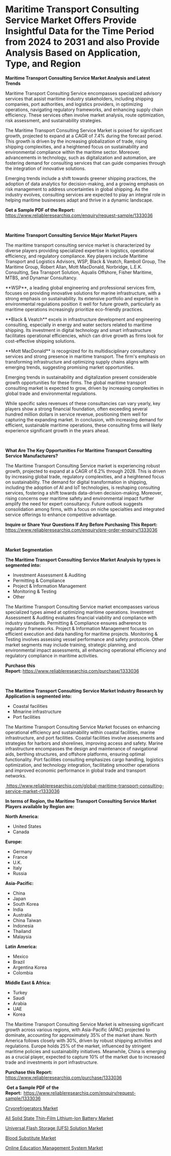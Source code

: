 <p><h1>Maritime Transport Consulting Service Market Offers Provide Insightful Data for the Time Period from 2024 to 2031 and also Provide Analysis Based on Application, Type, and Region</h1></p><p><strong>Maritime Transport Consulting Service Market Analysis and Latest Trends</strong></p>
<p><p>Maritime Transport Consulting Service encompasses specialized advisory services that assist maritime industry stakeholders, including shipping companies, port authorities, and logistics providers, in optimizing operations, navigating regulatory frameworks, and enhancing supply chain efficiency. These services often involve market analysis, route optimization, risk assessment, and sustainability strategies.</p><p>The Maritime Transport Consulting Service Market is poised for significant growth, projected to expand at a CAGR of 7.4% during the forecast period. This growth is driven by the increasing globalization of trade, rising shipping complexities, and a heightened focus on sustainability and environmental compliance within the maritime sector. Moreover, advancements in technology, such as digitalization and automation, are fostering demand for consulting services that can guide companies through the integration of innovative solutions. </p><p>Emerging trends include a shift towards greener shipping practices, the adoption of data analytics for decision-making, and a growing emphasis on risk management to address uncertainties in global shipping. As the industry evolves, consulting services are expected to play an integral role in helping maritime businesses adapt and thrive in a dynamic landscape.</p></p>
<p><strong>Get a Sample PDF of the Report:&nbsp;</strong> <a href="https://www.reliableresearchiq.com/enquiry/request-sample/1333036?utm_campaign=1138&utm_medium=2&utm_source=Github&utm_content=ia&utm_term=01102024&utm_id=maritime-transport-consulting-service">https://www.reliableresearchiq.com/enquiry/request-sample/1333036</a></p>
<p>&nbsp;</p>
<p><strong>Maritime Transport Consulting Service Major Market Players</strong></p>
<p><p>The maritime transport consulting service market is characterized by diverse players providing specialized expertise in logistics, operational efficiency, and regulatory compliance. Key players include Maritime Transport and Logistics Advisors, WSP, Black & Veatch, Ramboll Group, The Maritime Group, Robert Allan, Mott MacDonald, Norbridge, L.E.K. Consulting, Sea Transport Solution, Aqualis Offshore, Fisher Maritime, MTBS, and Dynamar Consultancy.</p><p>**WSP**, a leading global engineering and professional services firm, focuses on providing innovative solutions for marine infrastructure, with a strong emphasis on sustainability. Its extensive portfolio and expertise in environmental regulations position it well for future growth, particularly as maritime operations increasingly prioritize eco-friendly practices.</p><p>**Black & Veatch** excels in infrastructure development and engineering consulting, especially in energy and water sectors related to maritime shipping. Its investment in digital technology and smart infrastructure facilitates operational efficiencies, which can drive growth as firms look for cost-effective shipping solutions.</p><p>**Mott MacDonald** is recognized for its multidisciplinary consultancy services and strong presence in maritime transport. The firm's emphasis on transforming infrastructure and optimizing supply chains aligns with emerging trends, suggesting promising market opportunities.</p><p>Emerging trends in sustainability and digitalization present considerable growth opportunities for these firms. The global maritime transport consulting market is expected to grow, driven by increasing complexities in global trade and environmental regulations.</p><p>While specific sales revenues of these consultancies can vary yearly, key players show a strong financial foundation, often exceeding several hundred million dollars in service revenue, positioning them well for capturing the expanding market. In conclusion, with increasing demand for efficient, sustainable maritime operations, these consulting firms will likely experience significant growth in the years ahead.</p></p>
<p>&nbsp;</p>
<p><strong>What Are The Key Opportunities For Maritime Transport Consulting Service Manufacturers?</strong></p>
<p><p>The Maritime Transport Consulting Service market is experiencing robust growth, projected to expand at a CAGR of 6.2% through 2028. This is driven by increasing global trade, regulatory complexities, and a heightened focus on sustainability. The demand for digital transformation in shipping, including the adoption of AI and IoT technologies, is reshaping consulting services, fostering a shift towards data-driven decision-making. Moreover, rising concerns over maritime safety and environmental impact further amplify the need for expert consultancy. Future outlook suggests consolidation among firms, with a focus on niche specialties and integrated service offerings to enhance competitive advantage.</p></p>
<p><strong>Inquire or Share Your Questions If Any Before Purchasing This Report:</strong> <a href="https://www.reliableresearchiq.com/enquiry/pre-order-enquiry/1333036?utm_campaign=1138&utm_medium=2&utm_source=Github&utm_content=ia&utm_term=01102024&utm_id=maritime-transport-consulting-service">https://www.reliableresearchiq.com/enquiry/pre-order-enquiry/1333036</a></p>
<p>&nbsp;</p>
<p><strong>Market Segmentation</strong></p>
<p><strong>The Maritime Transport Consulting Service Market Analysis by types is segmented into:</strong></p>
<p><ul><li>Investment Assessment & Auditing</li><li>Permitting & Compliance</li><li>Project & Information Management</li><li>Monitoring & Testing</li><li>Other</li></ul></p>
<p><p>The Maritime Transport Consulting Service market encompasses various specialized types aimed at optimizing maritime operations. Investment Assessment & Auditing evaluates financial viability and compliance with industry standards. Permitting & Compliance ensures adherence to regulatory frameworks. Project & Information Management focuses on efficient execution and data handling for maritime projects. Monitoring & Testing involves assessing vessel performance and safety protocols. Other market segments may include training, strategic planning, and environmental impact assessments, all enhancing operational efficiency and regulatory compliance in maritime activities.</p></p>
<p><strong>Purchase this Report:&nbsp;</strong><a href="https://www.reliableresearchiq.com/purchase/1333036?utm_campaign=1138&utm_medium=2&utm_source=Github&utm_content=ia&utm_term=01102024&utm_id=maritime-transport-consulting-service">https://www.reliableresearchiq.com/purchase/1333036</a></p>
<p>&nbsp;</p>
<p><strong>The Maritime Transport Consulting Service Market Industry Research by Application is segmented into:</strong></p>
<p><ul><li>Coastal facilities</li><li>Mmarine infrastructure</li><li>Port facilities</li></ul></p>
<p><p>The Maritime Transport Consulting Service Market focuses on enhancing operational efficiency and sustainability within coastal facilities, marine infrastructure, and port facilities. Coastal facilities involve assessments and strategies for harbors and shorelines, improving access and safety. Marine infrastructure encompasses the design and maintenance of navigational aids, berthing structures, and offshore platforms, ensuring optimal functionality. Port facilities consulting emphasizes cargo handling, logistics optimization, and technology integration, facilitating smoother operations and improved economic performance in global trade and transport networks.</p></p>
<p><a href="https://www.reliableresearchiq.com/global-maritime-transport-consulting-service-market-r1333036?utm_campaign=1138&utm_medium=2&utm_source=Github&utm_content=ia&utm_term=01102024&utm_id=maritime-transport-consulting-service">&nbsp;https://www.reliableresearchiq.com/global-maritime-transport-consulting-service-market-r1333036</a></p>
<p><strong>In terms of Region, the Maritime Transport Consulting Service Market Players available by Region are:</strong></p>
<p>
    <p> <strong> North America: </strong>
        <ul>
            <li>United States</li>
            <li>Canada</li>
        </ul>
        </p> 
    <p> <strong> Europe: </strong>
        <ul>
            <li>Germany</li>
            <li>France</li>
            <li>U.K.</li>
            <li>Italy</li>
            <li>Russia</li>
        </ul>
        </p> 
    <p> <strong> Asia-Pacific: </strong>
        <ul>
            <li>China</li>
            <li>Japan</li>
            <li>South Korea</li>
            <li>India</li>
            <li>Australia</li>
            <li>China Taiwan</li>
            <li>Indonesia</li>
            <li>Thailand</li>
            <li>Malaysia</li>
        </ul>
        </p> 
    <p> <strong> Latin America: </strong>
        <ul>
            <li>Mexico</li>
            <li>Brazil</li>
            <li>Argentina Korea</li>
            <li>Colombia</li>
        </ul>
        </p> 
    <p> <strong> Middle East & Africa: </strong>
        <ul>
            <li>Turkey</li>
            <li>Saudi</li>
            <li>Arabia</li>
            <li>UAE</li>
            <li>Korea</li>
        </ul>
    </p>
    </p>
<p><p>The Maritime Transport Consulting Service Market is witnessing significant growth across various regions, with Asia-Pacific (APAC) projected to dominate, accounting for approximately 35% of the market share. North America follows closely with 30%, driven by robust shipping activities and regulations. Europe holds 25% of the market, influenced by stringent maritime policies and sustainability initiatives. Meanwhile, China is emerging as a crucial player, expected to capture 10% of the market due to increased trade and investments in port infrastructure.</p></p>
<p><strong>Purchase this Report: </strong><a href="https://www.reliableresearchiq.com/purchase/1333036?utm_campaign=1138&utm_medium=2&utm_source=Github&utm_content=ia&utm_term=01102024&utm_id=maritime-transport-consulting-service">https://www.reliableresearchiq.com/purchase/1333036</a></p>
<p>&nbsp;<strong>Get a Sample PDF of the Report:&nbsp;&nbsp;</strong><a href="https://www.reliableresearchiq.com/enquiry/request-sample/1333036?utm_campaign=1138&utm_medium=2&utm_source=Github&utm_content=ia&utm_term=01102024&utm_id=maritime-transport-consulting-service">https://www.reliableresearchiq.com/enquiry/request-sample/1333036</a></p>
<p><strong></strong></p>
<p><p><a href="https://github.com/MobleyChanda/Market-Research-Report-List-1/blob/main/cryorefrigerators-market.md?utm_campaign=1138&utm_medium=2&utm_source=Github&utm_content=ia&utm_term=01102024&utm_id=maritime-transport-consulting-service">Cryorefrigerators Market</a></p><p><a href="https://issuu.com/reportprime-2/docs/all-solid-state-thin-film-lithium-i_ac75d2d30f7391?utm_campaign=1138&utm_medium=2&utm_source=Github&utm_content=ia&utm_term=01102024&utm_id=maritime-transport-consulting-service">All Solid State Thin-Film Lithium-Ion Battery Market</a></p><p><a href="https://issuu.com/reportprime-2/docs/universal-flash-storage-ufs-solutio_be46ac5291d4aa?utm_campaign=1138&utm_medium=2&utm_source=Github&utm_content=ia&utm_term=01102024&utm_id=maritime-transport-consulting-service">Universal Flash Storage (UFS) Solution Market</a></p><p><a href="https://www.linkedin.com/pulse/global-blood-substitute-market-focus-product-type-hbocpfboc-9awuf?utm_campaign=1138&utm_medium=2&utm_source=Github&utm_content=ia&utm_term=01102024&utm_id=maritime-transport-consulting-service">Blood Substitute Market</a></p><p><a href="https://www.linkedin.com/pulse/strategic-insights-global-online-education-management-system-4xqnf?utm_campaign=1138&utm_medium=2&utm_source=Github&utm_content=ia&utm_term=01102024&utm_id=maritime-transport-consulting-service">Online Education Management System Market</a></p></p>